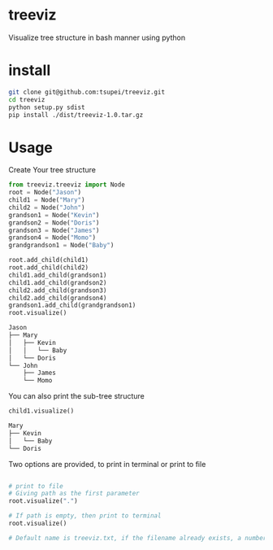 # treeviz
Visualize tree structure in bash manner using python

# install

```bash
git clone git@github.com:tsupei/treeviz.git
cd treeviz
python setup.py sdist
pip install ./dist/treeviz-1.0.tar.gz
```

# Usage

Create Your tree structure

```python
from treeviz.treeviz import Node
root = Node("Jason")
child1 = Node("Mary")
child2 = Node("John")
grandson1 = Node("Kevin")
grandson2 = Node("Doris")
grandson3 = Node("James")
grandson4 = Node("Momo")
grandgrandson1 = Node("Baby")

root.add_child(child1)
root.add_child(child2)
child1.add_child(grandson1)
child1.add_child(grandson2)
child2.add_child(grandson3)
child2.add_child(grandson4)
grandson1.add_child(grandgrandson1)
root.visualize()

```

```bash
Jason
├── Mary
│   ├── Kevin
│   │   └── Baby
│   └── Doris
└── John
    ├── James
    └── Momo
```

You can also print the sub-tree structure

```python
child1.visualize()
```

```bash
Mary
├── Kevin
│   └── Baby
└── Doris
```

Two options are provided, to print in terminal or print to file
```python

# print to file
# Giving path as the first parameter
root.visualize(".")

# If path is empty, then print to terminal
root.visualize()

# Default name is treeviz.txt, if the filename already exists, a number will be appended to it.

```
